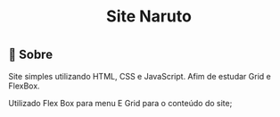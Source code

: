 <h1 align="center">Site Naruto<h1>
<p align="center">
</p>

## 🔖 Sobre

<p align="center">


Site simples utilizando HTML, CSS e JavaScript.
Afim de estudar Grid e FlexBox.

Utilizado Flex Box para menu
E Grid para o conteúdo do site;

</p>
